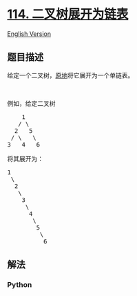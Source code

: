 # [114. 二叉树展开为链表](https://leetcode-cn.com/problems/flatten-binary-tree-to-linked-list)

[English Version](//leetcode/0100-0199/0114.Flatten%20Binary%20Tree%20to%20Linked%20List/README_EN.md)

## 题目描述

<!-- 这里写题目描述 -->

<p>给定一个二叉树，<a href="https://baike.baidu.com/item/%E5%8E%9F%E5%9C%B0%E7%AE%97%E6%B3%95/8010757" target="_blank">原地</a>将它展开为一个单链表。</p>

<p>&nbsp;</p>

<p>例如，给定二叉树</p>

<pre>    1
   / \
  2   5
 / \   \
3   4   6</pre>

<p>将其展开为：</p>

<pre>1
 \
  2
   \
    3
     \
      4
       \
        5
         \
          6</pre>


## 解法

<!-- 这里可写通用的实现逻辑 -->

<!-- tabs:start -->

### **Python**

<!-- 这里可写当前语言的特殊实现逻辑 -->

```python

```

<!-- tabs:end -->
